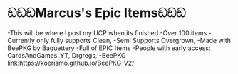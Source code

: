   # ඞඞඞMarcus's Epic Itemsඞඞඞ
-This will be where I post my UCP when its finished
-Over 100 items
-Currently only fully supports Clean,
-Semi Supports Overgrown,
-Made with BeePKG by Baguettery
-Full of EPIC Items
-People with early access: CardsAndGames_YT, Drgregs,
-BeePKG link:https://koerismo.github.io/BeePKG-V2/
